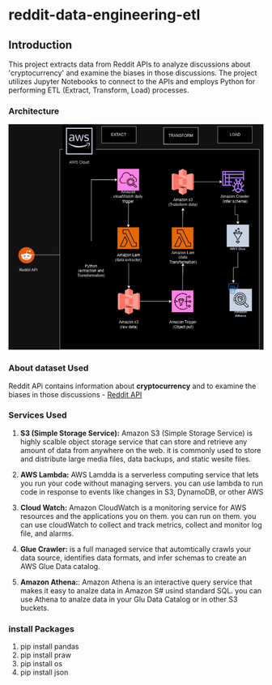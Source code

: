 # reddit-data-engineering-etl

## Introduction
This project extracts data from Reddit APIs to analyze discussions about 'cryptocurrency' and examine the biases in those discussions. The project utilizes Jupyter Notebooks to connect to the APIs and employs Python for performing ETL (Extract, Transform, Load) processes.

### Architecture
![Architecture Diagram](https://github.com/obiyan20/reddit-data-engineering-etl/blob/main/Reddit_etl_project.jpg)


### About dataset Used
Reddit APi contains information about **cryptocurrency** and to examine the biases in those discussions - [Reddit API ](https://www.reddit.com/prefs/apps)

### Services Used
1. **S3 (Simple Storage Service):** Amazon S3 (Simple Storage Service) is highly scalble object storage service that can store and retrieve any amount of data from anywhere on the web. it is commonly used to store and distribute large media files, data backups, and static wesite files.

2. **AWS Lambda:** AWS Lamdda is a serverless computing service that lets you run your code without managing servers. you can use lambda to run code in response to events like changes in S3, DynamoDB, or other AWS

3. **Cloud Watch:** Amazon CloudWatch is a monitoring service for AWS resources and the applications you on them. you can run on them. you can use cloudWatch to collect and track metrics, collect and monitor log file,  and alarms.

4. **Glue Crawler:** is a full managed service that automtically crawls your data source, identifies data formats, and infer schemas to create an AWS Glue Data catalog.

5. **Amazon Athena:**: Amazon Athena is an interactive query service that makes it easy to analze data in Amazon S# usind standard SQL. you can use Athena to analze data in your Glu Data Catalog or in other S3 buckets.

### install Packages
1. pip install pandas
2. pip install praw
3. pip install os
4. pip install json

